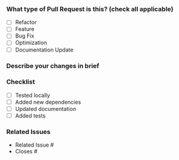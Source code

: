 
### What type of Pull Request is this? (check all applicable)

- [ ] Refactor
- [ ] Feature
- [ ] Bug Fix
- [ ] Optimization
- [ ] Documentation Update

### Describe your changes in brief

### Checklist

- [ ] Tested locally
- [ ] Added new dependencies
- [ ] Updated documentation
- [ ] Added tests

### Related Issues

- Related Issue #
- Closes #